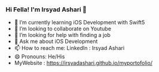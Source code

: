 ### Hi Fella! I'm Irsyad Ashari 👋

- 🌱 I’m currently learning iOS Development with Swift5
- 👯 I’m looking to collaborate on Youtube
- 🤔 I’m looking for help with finding a job
- 💬 Ask me about iOS Development
- 📫 How to reach me: LinkedIn : Irsyad Ashari
- 😄 Pronouns: He/His
- MyWebsite : https://irsyadashari.github.io/myportofolio/
